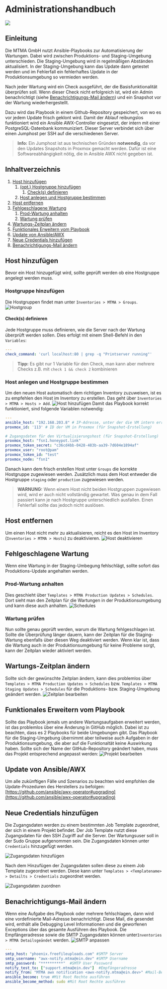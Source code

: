# Administrationshandbuch
<img src="img/Ablaufschema.svg?sanitize=true"/>

## Einleitung
Die MTMA GmbH nutzt Ansible-Playbooks zur Automatisierung der Wartungen.
Dabei wird zwischen Produktions- und Staging-Umgebung unterschieden.
Die Staging-Umgebung wird in regelmäßigen Abständen aktualisiert.
In der Staging-Umgebung kann das Update dann getestet werden und im Fehlerfall ein fehlerhaftes Update in der Produktionsumgebung so vermieden werden.

Nach jeder Wartung wird ein Check ausgeführt, der die Basisfunktionalität überprüfen soll.
Wenn dieser Check nicht erfolgreich ist, wird ein Admin benachrichtigt (siehe [Benachrichtigungs-Mail ändern](#Benachrichtigungs-Mail-ändern))
und ein Snapshot vor der Wartung wiederhergestellt.

Dazu wird das Playbook in einem Github-Repository gespeichert, von wo es vor jedem Update frisch geklont wird.
Damit der Ablauf reibungslos funktioniert wird ein Ansible AWX-Controller eingesetzt,
der intern mit einer PostgreSQL-Datenbank kommuniziert.
Dieser Server verbindet sich über einen Jumphost per SSH auf die verschiedenen Server.

> **Info:**
> Ein Jumphost ist aus technischen Gründen **notwendig**, da vor den Updates Snapshots in Proxmox gemacht werden.
> Dafür ist eine Softwareabhängigkeit nötig, die in Ansible AWX nicht gegeben ist.

## Inhaltverzeichnis
1. [Host hinzufügen](#Host-hinzufügen)
   1. [(opt.) Hostgruppe hinzufügen](#Hostgruppe-hinzufügen)
      1. [Check(s) definieren](#Checks-definieren)
   2. [Host anlegen und Hostgruppe bestimmen](#Host-anlegen-und-Hostgruppe-bestimmen)
2. [Host entfernen](#Host-entfernen)
3. [Fehlgeschlagene Wartung](#Fehlgeschlagene-Wartung)
   1. [Prod-Wartung anhalten](#Prod-Wartung-anhalten)
   2. [Wartung prüfen](#Wartung-prüfen)
4. [Wartungs-Zeitplan ändern](#Wartungs-Zeitplan-ändern)
5. [Funktionales Erweitern vom Playbook](#Funktionales-Erweitern-vom-Playbook)
6. [Update von Ansible/AWX](#Update-von-AnsibleAWX)
7. [Neue Credentials hinzufügen](#Neue-Credentials-hinzufügen)
8. [Benachrichtigungs-Mail ändern](#Benachrichtigungs-Mail-ändern)


## Host hinzufügen
Bevor ein Host hinzugefügt wird, sollte geprüft werden ob eine Hostgruppe angelegt werden muss.

### Hostgruppe hinzufügen
Die Hostgruppen findet man unter `Inventories > MTMA > Groups`.
![Hostgroup](img/Hostgroup.PNG)


#### Check(s) definieren
Jede Hostgruppe muss definieren, wie die Server nach der Wartung überprüft werden sollen.
Dies erfolgt mit einem Shell-Befehl in den `Variables`:
````yaml
---
check_command: 'curl localhost:80 | grep -q "Printserver running"'
````
> **Tipp:**
> Es gibt nur 1 Variable für den Check, man kann aber mehrere Checks z.B. mit `check 1 && check 2` kombinieren

### Host anlegen und Hostgruppe bestimmen
Um den neuen Host automatisch dem richtigen Inventory zuzuweisen, ist es zu empfehlen den Host im Inventory zu erstellen.
Das geht über `Inventories > MTMA > Hosts > Add`.
![Host hinzufügen](img/Add-Host.PNG)
Damit das Playbook korrekt funktioniert, sind folgende Variablen notwendig:
````yaml
---
ansible_host: "192.168.203.8" # IP-Adresse, unter der die VM intern erreichbar ist
proxmox_id: '113' # ID der VM in Proxmox (für Snapshot-Erstellung)

# Zugangsdaten für den Virtualisierungshost (für Snapshot-Erstellung)
proxmox_host: "fsn1.honeypot.link"
proxmox_token_secret: "c36cd4bb-0428-483b-aa39-7d604e1894af"
proxmox_user: "root@pam"
proxmox_token_id: "test"
proxmox_node: "fsn1"
````
Danach kann dem frisch erstellen Host unter `Groups` die korrekte Hostgruppe zugewiesen werden.
Zusätzlich muss dem Host entweder die Hostgruppe `staging` oder `production` zugewiesen werden.

> **WARNUNG:**
> Wenn einem Host nicht beiden Hostgruppen zugewiesen wird, wird er auch nicht vollständig gewartet.
> Was genau in dem Fall passiert kann je nach Hostgruppe unterschiedlich ausfallen.
> Einen Fehlerfall sollte das jedoch nicht auslösen.

## Host entfernen
Um einen Host nicht mehr zu aktualisieren, reicht es den Host im Inventory (`Inventories > MTMA > Hosts`) zu deaktivieren.
![Host deaktivieren](img/Deactivate-Host.PNG)

## Fehlgeschlagene Wartung
Wenn eine Wartung in der Staging-Umbegung fehlschlägt, sollte sofort das Produktions-Update angehalten werden.

### Prod-Wartung anhalten
Dies geschieht über `Templates > MTMA Production Updates > Schedules`.
Dort sieht man den Zeitplan für die Wartungen in der Produktionsumgebung und kann diese auch anhalten.
![Schedules](img/Template-Schedules.PNG)

### Wartung prüfen
Nun sollte genau geprüft werden, warum die Wartung fehlgeschlagen ist.
Sollte die Überprüfung länger dauern, kann der Zeitplan für die Staging-Wartung ebenfalls
über diesen Weg deaktiviert werden.
Wenn klar ist, dass die Wartung auch in der Produktionsumgebung für keine Probleme sorgt,
kann der Zeitplan wieder aktiviert werden.

## Wartungs-Zeitplan ändern
Sollte sich der gewünschte Zeitplan ändern, kann dies problemlos über `Templates > MTMA Production Updates > Schedules`
bzw. `Templates > MTMA Staging Updates > Schedules` für die Produktions- bzw. Staging-Umgebung geändert werden.
![Zeitplan bearbeiten](img/Edit-Schedule.PNG)

## Funktionales Erweitern vom Playbook
Sollte das Playbook jemals um andere Wartungsaufgaben erweitert werden, ist das problemlos über eine Änderung in GitHub möglich.
Dabei ist zu beachten, dass es 2 Playbooks für beide Umgebungen gibt.
Das Playbook für die Staging-Umgebung übernimmt aber teilweise auch Aufgaben in der Produktionsumgebung,
die aber auf die Funktionaltät keine Auswirkung haben.
Sollte sich der Name der GitHub-Repository geändert haben, muss das Projekt entsprechend angepasst werden:
![Projekt bearbeiten](img/Create-Credential.png)

## Update von Ansible/AWX
Um alle zukünftigen Fälle und Szenarios zu beachten wird empfohlen die Update-Prozeduren des Herstellers zu befolgen: [https://github.com/ansible/awx-operator#upgrading](https://github.com/ansible/awx-operator#upgrading)

## Neue Credentials hinzufügen
Die Zugangsdaten werden zu einem bestimmten Job Template zugeordnet, der sich in einem Projekt befindet. Der Job Template nutzt diese Zugangsdaten für den SSH Zugriff auf die Server.
Der Wartungsuser soll in der Sudo Gruppe aufgenommen sein. Die Zugangsdaten können unter `Credentials` hinzugefügt werden.

![Zugangsdaten hinzufügen](img/Template-Details.PNG)

Nach dem Hinzufügen der Zugangsdaten sollen diese zu einem Job Template zugeordnet werden. Diese kann unter `Templates > <Templatename> > Detailts > Credentials` zugeordnet werden.

![Zugangsdaten zuordnen](img/Edit-Projects.PNG)

## Benachrichtigungs-Mail ändern
Wenn eine Aufgabe des Playbook oder mehrere fehlschlagen, dann wird eine vordefinierte Mail-Adresse benachrichtigt. Diese Mail, die gesendet wird, enthält alle Debugging Level Informationen und die geworfenen Exceptions über das gesamte Ausführen des Playbook.
Die Empfängeradresse sowie die SMTP Zugangsdaten können unter`Inventories > MTMA Detailsgeändet` werden.
![SMTP anpassen](img/Inventory-Details.PNG)

````yaml
---
smtp_host: "phoenix.freefileuploads.com" #SMTP Server
smtp_username: "awx-notify.mtma@ein.dev" #SMTP Username                      
smtp_password: "**********"  #SMTP User Password                                
notify_test_to: ["support.mtma@ein.dev"]  #Empfängeradresse                         
notify_from: "MTMA awx notification <awx-notify.mtma@ein.dev>" #Mail-Betreff und Absenderadresse
ansible_become: true #Mit Root Rechte ausführen                                         
ansible_become_method: sudo #Mit Root Rechte ausführen
````